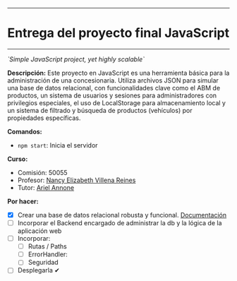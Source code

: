 ********
# Entrega del proyecto final JavaScript
****
*\`Simple JavaScript project, yet highly scalable\`*

**Descripción:**
Este proyecto en JavaScript es una herramienta básica para la administración de una concesionaria. Utiliza archivos JSON para simular una base de datos relacional, con funcionalidades clave como el ABM de productos, un sistema de usuarios y sesiones para administradores con privilegios especiales, el uso de LocalStorage para almacenamiento local y un sistema de filtrado y búsqueda de productos (vehículos) por propiedades específicas.

**Comandos:**
* `npm start`: Inicia el servidor

**Curso:**
* Comisión: 50055
* Profesor: [Nancy Elizabeth Villena Reines](https://www.linkedin.com/in/ACoAABreMj0BCBsCpVfB0HMufDSAlWjdVwL3NEs?lipi=urn%3Ali%3Apage%3Ad_flagship3_detail_base%3Bj6GsymK8TTGVl6SPUtCbzQ%3D%3D)
* Tutor:  [Ariel Annone](https://www.linkedin.com/in/ACoAADkTVQMBw3VwnJIgT6kzUiVTDQZgawwzlWI?lipi=urn%3Ali%3Apage%3Ad_flagship3_detail_base%3Bj6GsymK8TTGVl6SPUtCbzQ%3D%3D)

**Por hacer:**
- [x] Crear una base de datos relacional robusta y funcional. [Documentación]()
- [ ] Incorporar el Backend encargado de administrar la db y la lógica de la aplicación web
- [ ] Incorporar:
	- [ ] Rutas / Paths 
	- [ ] ErrorHandler:
	- [ ] Seguridad
- [ ] Desplegarla ✔
